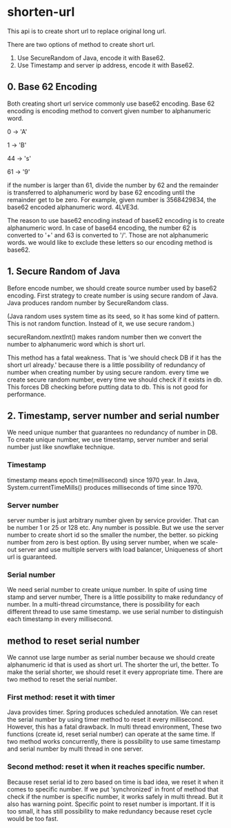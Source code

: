 # shorten-url

This api is to create short url to replace original long url.

There are two options of method to create short url.

1. Use SecureRandom of Java, encode it with Base62.
2. Use Timestamp and server ip address, encode it with Base62.

## 0. Base 62 Encoding

Both creating short url service commonly use base62 encoding. 
Base 62 encoding is encoding method to convert given number to alphanumeric word.


0 -> 'A'

1 -> 'B'

44 -> 's'

61 -> '9'

if the number is larger than 61, divide the number by 62 and the remainder is transferred to alphanumeric word by base 62 encoding until the remainder get to be zero.
For example, given number is 3568429834, the base62 encoded alphanumeric word.
4LVE3d.

The reason to use base62 encoding instead of base62 encoding is to create alphanumeric word.
In case of base64 encoding, the number 62 is converted to '+' and 63 is converted to '/'. 
Those are not alphanumeric words. we would like to exclude these letters so our encoding method is base62.


## 1. Secure Random of Java

Before encode number, we should create source number used by base62 encoding.
First strategy to create number is using secure random of Java. 
Java produces random number by SecureRandom class.

(Java random uses system time as its seed, so it has some kind of pattern. This is not random function. Instead of it, we use secure random.)

secureRandom.nextInt() makes random number then we convert the number to alphanumeric word which is short url.

This method has a fatal weakness. 
That is 'we should check DB if it has the short url already.'
because there is a little possibility of redundancy of number when creating number by using secure random.
every time we create secure random number, every time we should check if it exists in db.
This forces DB checking before putting data to db. This is not good for performance.

## 2. Timestamp, server number and serial number

We need unique number that guarantees no redundancy of number in DB.
To create unique number, we use timestamp, server number and serial number just like snowflake technique.

### Timestamp
timestamp means epoch time(millisecond) since 1970 year.
In Java, System.currentTimeMills() produces milliseconds of time since 1970. 

### Server number
server number is just arbitrary number given by service provider.
That can be number 1 or 25 or 128 etc. Any number is possible. 
But we use the server number to create short id so the smaller the number, the better.
so picking number from zero is best option. 
By using server number, 
when we scale-out server and use multiple servers with load balancer,
Uniqueness of short url is guaranteed.

### Serial number
We need serial number to create unique number.
In spite of using time stamp and server number, 
There is a little possibility to make redundancy of number.
In a multi-thread circumstance, there is possibility for each different thread to use same timestamp.
we use serial number to distinguish each timestamp in every millisecond.

## method to reset serial number

We cannot use large number as serial number because we should create alphanumeric id that is used as short url.
The shorter the url, the better. To make the serial shorter, we should reset it every appropriate time.
There are two method to reset the serial number.

### First method: reset it with timer

Java provides timer. Spring produces scheduled annotation.
We can reset the serial number by using timer method to reset it every millisecond.
However, this has a fatal drawback. In multi thread environment, These two functions (create id, reset serial number) can operate at the same time.
If two method works concurrently, there is possibility to use same timestamp and serial number by multi thread in one server.

### Second method: reset it when it reaches specific number.
Because reset serial id to zero based on time is bad idea, we reset it when it comes to specific number.
If we put 'synchronized' in front of method that check if the number is specific number, it works safely in multi thread.
But it also has warning point. Specific point to reset number is important.
If it is too small, it has still possibility to make redundancy because reset cycle would be too fast.